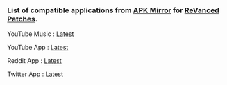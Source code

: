 ### List of compatible applications from [APK Mirror](https://www.apkmirror.com) for [ReVanced Patches](https://github.com/revanced/revanced-patches).
YouTube Music : [Latest](https://www.apkmirror.com/apk/google-inc/youtube-music)

YouTube App : [Latest](https://www.apkmirror.com/apk/google-inc/youtube)

Reddit App : [Latest](https://www.apkmirror.com/apk/redditinc/reddit)

Twitter App : [Latest](https://www.apkmirror.com/apk/twitter-inc/twitter)
